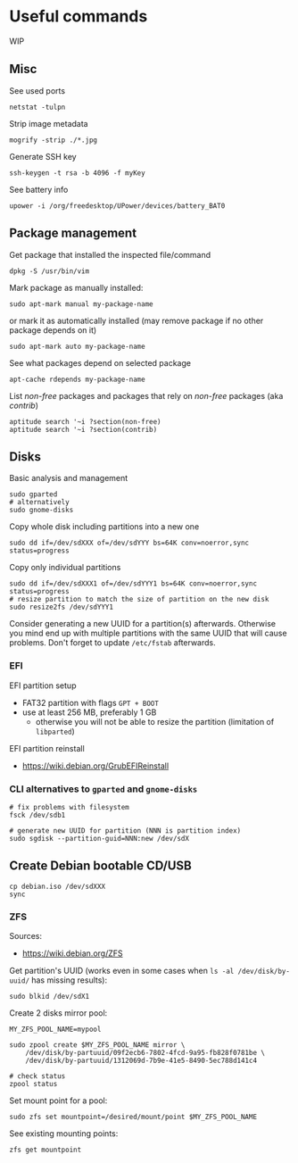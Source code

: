 # Useful commands
WIP

## Misc
See used ports
```
netstat -tulpn
```

Strip image metadata
```
mogrify -strip ./*.jpg
```

Generate SSH key
```
ssh-keygen -t rsa -b 4096 -f myKey
```

See battery info
```
upower -i /org/freedesktop/UPower/devices/battery_BAT0
```

## Package management

Get package that installed the inspected file/command
```
dpkg -S /usr/bin/vim
```

Mark package as manually installed:
```
sudo apt-mark manual my-package-name
```
or mark it as automatically installed (may remove package if no other package depends on it)
```
sudo apt-mark auto my-package-name
```

See what packages depend on selected package
```
apt-cache rdepends my-package-name
```

List *non-free* packages and packages that rely on *non-free* packages (aka *contrib*)
```
aptitude search '~i ?section(non-free)
aptitude search '~i ?section(contrib)
```

## Disks

Basic analysis and management
```
sudo gparted
# alternatively
sudo gnome-disks
```

Copy whole disk including partitions into a new one
```
sudo dd if=/dev/sdXXX of=/dev/sdYYY bs=64K conv=noerror,sync status=progress
```

Copy only individual partitions
```
sudo dd if=/dev/sdXXX1 of=/dev/sdYYY1 bs=64K conv=noerror,sync status=progress
# resize partition to match the size of partition on the new disk
sudo resize2fs /dev/sdYYY1
```
Consider generating a new UUID for a partition(s) afterwards. Otherwise you mind end up with multiple partitions
with the same UUID that will cause problems. Don't forget to update `/etc/fstab` afterwards.

### EFI

EFI partition setup
- FAT32 partition with flags `GPT + BOOT`
- use at least 256 MB, preferably 1 GB
    - otherwise you will not be able to resize the partition (limitation of `libparted`)

EFI partition reinstall
- https://wiki.debian.org/GrubEFIReinstall

### CLI alternatives to `gparted` and `gnome-disks`
```
# fix problems with filesystem
fsck /dev/sdb1

# generate new UUID for partition (NNN is partition index)
sudo sgdisk --partition-guid=NNN:new /dev/sdX
```

## Create Debian bootable CD/USB
```
cp debian.iso /dev/sdXXX
sync
```

### ZFS
Sources:
- https://wiki.debian.org/ZFS

Get partition's UUID (works even in some cases when `ls -al /dev/disk/by-uuid/` has missing results):
```
sudo blkid /dev/sdX1
```

Create 2 disks mirror pool:
```
MY_ZFS_POOL_NAME=mypool

sudo zpool create $MY_ZFS_POOL_NAME mirror \
    /dev/disk/by-partuuid/09f2ecb6-7802-4fcd-9a95-fb828f0781be \
    /dev/disk/by-partuuid/1312069d-7b9e-41e5-8490-5ec788d141c4

# check status
zpool status
```

Set mount point for a pool:
```
sudo zfs set mountpoint=/desired/mount/point $MY_ZFS_POOL_NAME
```

See existing mounting points:
```
zfs get mountpoint
```

